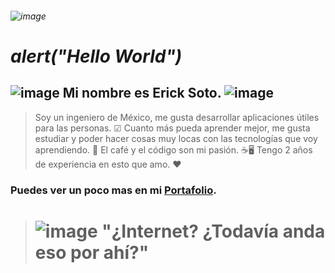 ###### ![image](https://media.giphy.com/media/xTiIzJSKB4l7xTouE8/giphy.gif)
# *alert("Hello World")*
##  ![image](https://img.icons8.com/emoji/50/000000/owl-emoji.png)  Mi nombre es Erick Soto.  ![image](https://img.icons8.com/fluency/48/000000/fox.png)
> Soy un ingeniero de México, me gusta desarrollar aplicaciones útiles para las personas. ☑ 
> Cuanto más pueda aprender mejor, me gusta estudiar y poder hacer cosas muy locas con las tecnologías que voy aprendiendo. 📙 
> El café y el código son mi pasión. ☕🖥 
> Tengo 2 años de experiencia en esto que amo. ♥

### Puedes ver un poco mas en mi [Portafolio](https://erickfaviansoto.github.io/ErickSGPortafolio/).
> # ![image](https://tenor.com/HPWD.gif) "¿Internet? ¿Todavía anda eso por ahí?"



<!--
**ErickFavianSoto/ErickFavianSoto** is a ✨ _special_ ✨ repository because its `README.md` (this file) appears on your GitHub profile.

Here are some ideas to get you started:

- 🔭 I’m currently working on ...
- 🌱 I’m currently learning ...
- 👯 I’m looking to collaborate on ...
- 🤔 I’m looking for help with ...
- 💬 Ask me about ...
- 📫 How to reach me: ...
- 😄 Pronouns: ...
- ⚡ Fun fact: ...
-->
